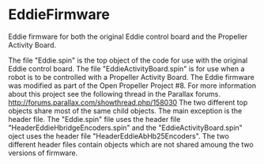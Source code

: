 EddieFirmware
=============

Eddie firmware for both the original Eddie control board and the Propeller Activity Board.

The file "Eddie.spin" is the top object of the code for use with the original Eddie control board. 
The file "EddieActivityBoard.spin" is for use when a robot is to be controlled with a Propeller Activity Board.
The Eddie firmware was modified as part of the Open Propeller Project #8. For more information about this project see the following thread in the Parallax forums.
http://forums.parallax.com/showthread.php/158030
The two different top objects share most of the same child objects. The main exception is the header file. The "Eddie.spin" file uses the header file "HeaderEddieHbridgeEncoders.spin" and the "EddieActivityBoard.spin" oject uses the header file "HeaderEddieAbHb25Encoders".
The two different header files contain objects which are not shared amoung the two versions of firmware.
